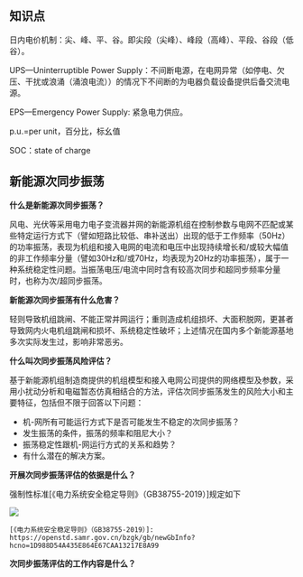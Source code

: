 ## 知识点
日内电价机制：尖、峰、平、谷。即尖段（尖峰）、峰段（高峰）、平段、谷段（低谷）。

UPS—Uninterruptible Power Supply：不间断电源，在电网异常（如停电、欠压、干扰或浪涌（涌浪电流））的情况下不间断的为电器负载设备提供后备交流电源。

EPS—Emergency Power Supply: 紧急电力供应。

p.u.=per unit，百分比，标幺值

SOC：state of charge

## 新能源次同步振荡

**什么是新能源次同步振荡？**

风电、光伏等采用电力电子变流器并网的新能源机组在控制参数与电网不匹配或某些特定运行方式下（譬如短路比较低、串补送出）出现的低于工作频率（50Hz）的功率振荡，表现为机组和接入电网的电流和电压中出现持续增长和/或较大幅值的非工作频率分量（譬如30Hz和/或70Hz，均表现为20Hz的功率振荡），属于一种系统稳定性问题。当振荡电压/电流中同时含有较高次同步和超同步频率分量时，也称为次/超同步振荡。

**新能源次同步振荡有什么危害？**

轻则导致机组跳闸、不能正常并网运行；重则造成机组损坏、大面积脱网，更甚者导致网内火电机组跳闸和损坏、系统稳定性破坏；上述情况在国内多个新能源基地多次实际发生过，影响非常恶劣。

**什么叫次同步振荡风险评估？**

基于新能源机组制造商提供的机组模型和接入电网公司提供的网络模型及参数，采用小扰动分析和电磁暂态仿真相结合的方法，评估次同步振荡发生的风险大小和主要特征，包括但不限于回答以下问题：

- 机-网所有可能运行方式下是否可能发生不稳定的次同步振荡？
- 发生振荡的条件，振荡的频率和阻尼大小？
- 振荡稳定性跟机-网运行方式的关系和趋势？
- 有什么潜在的解决方案。

**开展次同步振荡评估的依据是什么？**

强制性标准[《电力系统安全稳定导则》（GB38755-2019）]规定如下

![](https://cdn.jsdelivr.net/gh/Jin-Pengyu/image-bed/img/20240126111756.png)

    [《电力系统安全稳定导则》（GB38755-2019）]: https://openstd.samr.gov.cn/bzgk/gb/newGbInfo?hcno=1D988D54A435E864E67CAA13217E8A99

**次同步振荡评估的工作内容是什么？**